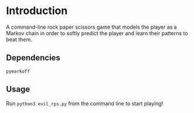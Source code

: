 # Introduction
A command-line rock paper scissors game that models the player as a Markov chain in order to softly predict the player and learn their patterns to beat them.

## Dependencies
```
pymarkoff
```

## Usage
Run `python3 evil_rps.py` from the command line to start playing!